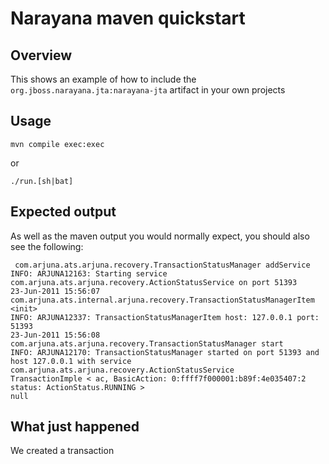 <!--
JBoss, Home of Professional Open Source Copyright 2008, Red Hat Middleware
LLC, and others contributors as indicated by the @authors tag. All rights
reserved. See the copyright.txt in the distribution for a full listing of
individual contributors. This copyrighted material is made available to anyone
wishing to use, modify, copy, or redistribute it subject to the terms and
conditions of the GNU Lesser General Public License, v. 2.1. This program
is distributed in the hope that it will be useful, but WITHOUT A WARRANTY;
without even the implied warranty of MERCHANTABILITY or FITNESS FOR A PARTICULAR
PURPOSE. See the GNU Lesser General Public License for more details. You
should have received a copy of the GNU Lesser General Public License, v.2.1
along with this distribution; if not, write to the Free Software Foundation,
Inc., 51 Franklin Street, Fifth Floor, Boston, MA 02110-1301, USA.
-->

# Narayana maven quickstart

## Overview

This shows an example of how to include the `org.jboss.narayana.jta:narayana-jta`
 artifact in your own projects


## Usage

```
mvn compile exec:exec
```

or

```
./run.[sh|bat]
```


## Expected output

As well as the maven output you would normally expect, you should also see the following:

```
 com.arjuna.ats.arjuna.recovery.TransactionStatusManager addService
INFO: ARJUNA12163: Starting service com.arjuna.ats.arjuna.recovery.ActionStatusService on port 51393
23-Jun-2011 15:56:07 com.arjuna.ats.internal.arjuna.recovery.TransactionStatusManagerItem <init>
INFO: ARJUNA12337: TransactionStatusManagerItem host: 127.0.0.1 port: 51393
23-Jun-2011 15:56:08 com.arjuna.ats.arjuna.recovery.TransactionStatusManager start
INFO: ARJUNA12170: TransactionStatusManager started on port 51393 and host 127.0.0.1 with service com.arjuna.ats.arjuna.recovery.ActionStatusService
TransactionImple < ac, BasicAction: 0:ffff7f000001:b89f:4e035407:2 status: ActionStatus.RUNNING >
null
```

## What just happened

We created a transaction
